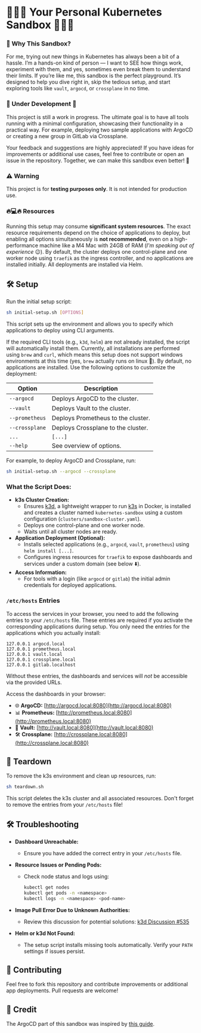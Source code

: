 # 🧑🏼‍🔬 Your Personal Kubernetes Sandbox 🧑🏼‍🔬
### 🤔 Why This Sandbox?  
For me, trying out new things in Kubernetes has always been a bit of a hassle. I’m a hands-on kind of person — I want to SEE how things work, experiment with them, and yes, sometimes even break them to understand their limits. If you’re like me, this sandbox is the perfect playground. It’s designed to help you dive right in, skip the tedious setup, and start exploring tools like `vault`, `argocd`, or `crossplane` in no time.

### 🚧 Under Development 🚧
This project is still a work in progress. The ultimate goal is to have all tools running with a minimal configuration, showcasing their functionality in a practical way. For example, deploying two sample applications with ArgoCD or creating a new group in GitLab via Crossplane. 

Your feedback and suggestions are highly appreciated! If you have ideas for improvements or additional use cases, feel free to contribute or open an issue in the repository. Together, we can make this sandbox even better! 🚀

### ⚠️ Warning
This project is for **testing purposes only**. It is not intended for production use. 

### 🔥💻🔥 Resources
Running this setup may consume **significant system resources**. The exact resource requirements depend on the choice of applications to deploy, but enabling all options simultaneously is **not recommended**, even on a high-performance machine like a M4 Mac with 24GB of RAM (*I'm speaking out of experience* 😉). By default, the cluster deploys one control-plane and one worker node using `traefik` as the ingress controller, and no applications are installed initially. All deployments are installed via Helm.

## 🛠️ Setup
Run the initial setup script:

```sh
sh initial-setup.sh [OPTIONS]
```

This script sets up the environment and allows you to specify which applications to deploy using CLI arguments. 

If the required CLI tools (e.g., `k3d`, `helm`) are not already installed, the script will automatically install them. Currently, all installations are performed using `brew` and `curl`, which means this setup does not support windows environments at this time (yes, `brew` actually runs on linux 🤯). By default, no applications are installed. Use the following options to customize the deployment:

| Option           | Description                              |
|-------------------|------------------------------------------|
| `--argocd`       | Deploys ArgoCD to the cluster.           |
| `--vault`        | Deploys Vault to the cluster.            |
| `--prometheus`   | Deploys Prometheus to the cluster.       |
| `--crossplane`   | Deploys Crossplane to the cluster.       |
| `...`            | `[...]`                                 |
| `--help`         | See overview of options.                |


For example, to deploy ArgoCD and Crossplane, run:

```sh
sh initial-setup.sh --argocd --crossplane
```

### What the Script Does:
* **k3s Cluster Creation:**
  * Ensures [k3d](https://k3d.io/stable/), a lightweight wrapper to run [k3s](https://github.com/k3s-io/k3s) in Docker, is installed and creates a cluster named `kubernetes-sandbox` using a custom configuration (`clusters/sandbox-cluster.yaml`).
  * Deploys one control-plane and one worker node.
  * Waits until all cluster nodes are ready.
* **Application Deployment (Optional):**
  * Installs selected applications (e.g., `argocd`, `vault`, `prometheus`) using `helm install [...]`.
  * Configures ingress resources for `traefik` to expose dashboards and services under a custom domain (see below ⬇️).
* **Access Information:**
  * For tools with a login (like `argocd` or `gitlab`) the initial admin credentials for deployed applications.

### `/etc/hosts` Entries

To access the services in your browser, you need to add the following entries to your `/etc/hosts` file. These entries are required if you activate the corresponding applications during setup. You only need the entries for the applications which you actually install:

```plaintext
127.0.0.1 argocd.local
127.0.0.1 prometheus.local
127.0.0.1 vault.local
127.0.0.1 crossplane.local
127.0.0.1 gitlab.localhost
```

Without these entries, the dashboards and services will _not_ be accessible via the provided URLs.

Access the dashboards in your browser:
- 🌐 **ArgoCD:** [http://argocd.local:8080](http://argocd.local:8080)
- 📊 **Prometheus:** [http://prometheus.local:8080](http://prometheus.local:8080)
- 🔐 **Vault:** [http://vault.local:8080](http://vault.local:8080)
- 🛠️ **Crossplane:** [http://crossplane.local:8080](http://crossplane.local:8080)


## 🧹 Teardown
To remove the k3s environment and clean up resources, run:

```bash
sh teardown.sh
```

This script deletes the k3s cluster and all associated resources. Don't forget to remove the entries from your `/etc/hosts` file!

## 🛠️ Troubleshooting

* **Dashboard Unreachable:**
    * Ensure you have added the correct entry in your `/etc/hosts` file.

* **Resource Issues or Pending Pods:**
    * Check node status and logs using:

        ```bash
        kubectl get nodes
        kubectl get pods -n <namespace>
        kubectl logs -n <namespace> <pod-name>
        ```

* **Image Pull Error Due to Unknown Authorities:**
    * Review this discussion for potential solutions: [k3d Discussion #535](https://github.com/k3d-io/k3d/discussions/535#discussioncomment-474982)

* **Helm or k3d Not Found:**
    * The setup script installs missing tools automatically. Verify your `PATH` settings if issues persist.

## 🤝 Contributing
Feel free to fork this repository and contribute improvements or additional app deployments. Pull requests are welcome!

## 🙌 Credit
The ArgoCD part of this sandbox was inspired by [this guide](https://www.arthurkoziel.com/setting-up-argocd-with-helm/).
